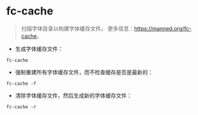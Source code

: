 # fc-cache

> 扫描字体目录以构建字体缓存文件。
> 更多信息：<https://manned.org/fc-cache>。

- 生成字体缓存文件：

`fc-cache`

- 强制重建所有字体缓存文件，而不检查缓存是否是最新的：

`fc-cache -f`

- 清除字体缓存文件，然后生成新的字体缓存文件：

`fc-cache -r`